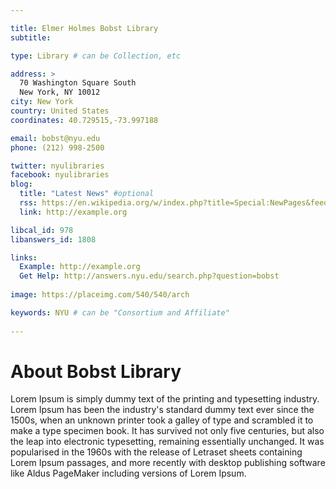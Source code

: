 ```yaml
---

title: Elmer Holmes Bobst Library
subtitle: 

type: Library # can be Collection, etc

address: >
  70 Washington Square South
  New York, NY 10012
city: New York
country: United States
coordinates: 40.729515,-73.997188

email: bobst@nyu.edu
phone: (212) 998-2500

twitter: nyulibraries
facebook: nyulibraries
blog:
  title: "Latest News" #optional
  rss: https://en.wikipedia.org/w/index.php?title=Special:NewPages&feed=rss
  link: http://example.org

libcal_id: 978
libanswers_id: 1808

links:
  Example: http://example.org
  Get Help: http://answers.nyu.edu/search.php?question=bobst
  
image: https://placeimg.com/540/540/arch

keywords: NYU # can be "Consortium and Affiliate"
      
---
```


# About Bobst Library

Lorem Ipsum is simply dummy text of the printing and typesetting industry. Lorem Ipsum has been the industry's standard dummy text ever since the 1500s, when an unknown printer took a galley of type and scrambled it to make a type specimen book. It has survived not only five centuries, but also the leap into electronic typesetting, remaining essentially unchanged. It was popularised in the 1960s with the release of Letraset sheets containing Lorem Ipsum passages, and more recently with desktop publishing software like Aldus PageMaker including versions of Lorem Ipsum.
